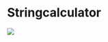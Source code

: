 # Stringcalculator
![](<https://codebuild.us-east-1.amazonaws.com/badges?uuid=eyJlbmNyeXB0ZWREYXRhIjoiK0lKeGlZUHBTYlZkUnF0eTljdUtZQmM1UXhGWTJYSmVPSCs3eDc2SDJ2V0trTmtOMC9KNEpYTEU4VG1sSzg5Mnd3dllKTjZGZytYR0YvTHF1U3hmMHVBPSIsIml2UGFyYW1ldGVyU3BlYyI6InZIV3NiWWkvVWVEZkZMeXciLCJtYXRlcmlhbFNldFNlcmlhbCI6MX0%3D&branch=main>)
